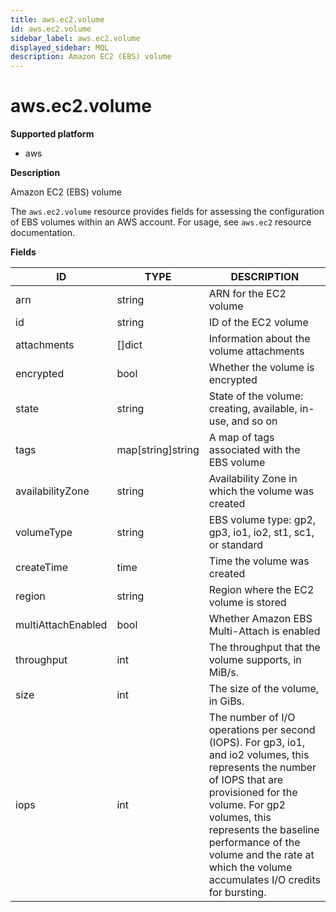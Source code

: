 ```yaml
---
title: aws.ec2.volume
id: aws.ec2.volume
sidebar_label: aws.ec2.volume
displayed_sidebar: MQL
description: Amazon EC2 (EBS) volume
---
```


# aws.ec2.volume

**Supported platform**

- aws

**Description**

Amazon EC2 (EBS) volume

The `aws.ec2.volume` resource provides fields for assessing the configuration of EBS volumes within an AWS account. For usage, see `aws.ec2` resource documentation.

**Fields**

| ID                 | TYPE              | DESCRIPTION                                                                                                                                                                                                                                                                                           |
| ------------------ | ----------------- | ----------------------------------------------------------------------------------------------------------------------------------------------------------------------------------------------------------------------------------------------------------------------------------------------------- |
| arn                | string            | ARN for the EC2 volume                                                                                                                                                                                                                                                                                |
| id                 | string            | ID of the EC2 volume                                                                                                                                                                                                                                                                                  |
| attachments        | &#91;&#93;dict    | Information about the volume attachments                                                                                                                                                                                                                                                              |
| encrypted          | bool              | Whether the volume is encrypted                                                                                                                                                                                                                                                                       |
| state              | string            | State of the volume: creating, available, in-use, and so on                                                                                                                                                                                                                                           |
| tags               | map[string]string | A map of tags associated with the EBS volume                                                                                                                                                                                                                                                          |
| availabilityZone   | string            | Availability Zone in which the volume was created                                                                                                                                                                                                                                                     |
| volumeType         | string            | EBS volume type: gp2, gp3, io1, io2, st1, sc1, or standard                                                                                                                                                                                                                                            |
| createTime         | time              | Time the volume was created                                                                                                                                                                                                                                                                           |
| region             | string            | Region where the EC2 volume is stored                                                                                                                                                                                                                                                                 |
| multiAttachEnabled | bool              | Whether Amazon EBS Multi-Attach is enabled                                                                                                                                                                                                                                                            |
| throughput         | int               | The throughput that the volume supports, in MiB/s.                                                                                                                                                                                                                                                    |
| size               | int               | The size of the volume, in GiBs.                                                                                                                                                                                                                                                                      |
| iops               | int               | The number of I/O operations per second (IOPS). For gp3, io1, and io2 volumes, this represents the number of IOPS that are provisioned for the volume. For gp2 volumes, this represents the baseline performance of the volume and the rate at which the volume accumulates I/O credits for bursting. |

